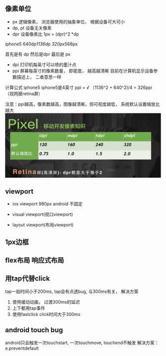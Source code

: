 ## 像素单位

- px 逻辑像素， 浏览器使用的抽象单位， 根据设备可大可小
- dp, pt 设备无关像素
- dpr 设备像素比
 1px = (dpr)^2 *dp
 
 iphone5 640dp*1136dp 320px*568px
 
 首先是有 dp 然后是dpr 最后是 px
 
- dpi 打印机每英寸可以喷的墨汁点
- ppi 屏幕每英寸的像素数量， 即密度， 越高越清晰
目前在计算机显示设备参数描述上， 二者意思一样

 计算公式 iphone5 iphone5是4英寸
 ppi = √ （1136^2 + 640^2)/4 = 326ppi （视网膜retina屏）
 
注意：ppi越高，像素数越高，图像越清晰，但可视度越低， 系统默认设置缩放比越大
![](/assets/TIM截图20170730155045.png)


## viewport
- ios viewport 980px   android 不固定
- visual viewport(视口viewport)

- layout viewport(布局viewport) 

## 1px边框


## flex布局 响应式布局


 ## 用tap代替click
 tap一般时间小于200ms, tap会有点透bug, 与300ms有关， 解决方案
 1. 使用缓动动画， 过渡300ms的延迟
 2. 上下都用tap事件
 3. 使用fastclick
 click时间大于300ms
 
 ## android touch bug
 android只会触发一次touchstart, 一次touchmove, touchend不触发
 解决方案： e.preventdefault
 
 
 
 
